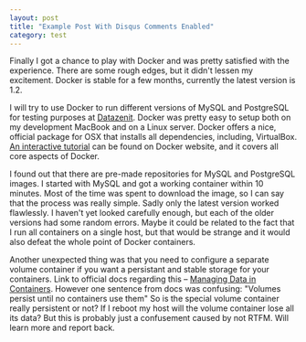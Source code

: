 ```yaml
---
layout: post
title: "Example Post With Disqus Comments Enabled"
category: test
---
```

Finally I got a chance to play with Docker and was pretty satisfied with
the experience. There are some rough edges, but it didn't lessen my excitement.
Docker is stable for a few months, currently the latest version is 1.2.

<!-- more -->

I will try to use Docker to run different versions of MySQL and PostgreSQL for
testing purposes at [Datazenit](https://datazenit.com). Docker was pretty easy to
setup both on my development MacBook and on a Linux server. Docker offers a
nice, official package for OSX that installs all dependencies, including,
VirtualBox. [An interactive tutorial](https://docker.com/tryit/) can be found on Docker website, and it
covers all core aspects of Docker.

I found out that there are pre-made repositories for MySQL and PostgreSQL images. I
started with MySQL and got a working container within 10 minutes. Most of the
time was spent to download the image, so I can say that the process was really simple.
Sadly only the latest version worked flawlessly. I haven't yet looked carefully enough, but each of the older
versions had some random errors. Maybe it could be related to the fact that I
run all containers on a single host, but that would be strange and it would
also defeat the whole point of Docker containers.

Another unexpected thing was that you need to configure a separate volume
container if you want a persistant and stable storage for your containers. Link
to official docs regarding this –
[Managing Data in Containers](https://docs.docker.com/userguide/dockervolumes/).
However one sentence from docs was confusing: "Volumes persist until no containers use
them" So is the special volume container really persistent or not? If I reboot
my host will the volume container lose all its data? But this is probably just
a confusement caused by not RTFM. Will learn more and report back.
